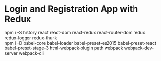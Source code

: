 # Login and Registration App with Redux

npm i -S history react react-dom react-redux react-router-dom redux redux-logger redux-thunk
<br/>
npm i -D babel-core babel-loader babel-preset-es2015 babel-preset-react babel-preset-stage-3 html-webpack-plugin path webpack webpack-dev-server webpack-cli